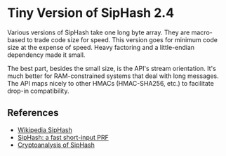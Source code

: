 # Tiny Version of SipHash 2.4

Various versions of SipHash take one long byte array.
They are macro-based to trade code size for speed.
This version goes for minimum code size at the expense of speed.
Heavy factoring and a little-endian dependency made it small.

The best part, besides the small size, is the API's stream orientation.
It's much better for RAM-constrained systems that deal with long messages.
The API maps nicely to other HMACs (HMAC-SHA256, etc.) to facilitate drop-in compatibility.

## References

- [Wikipedia SipHash](https://en.wikipedia.org/wiki/SipHash)
- [SipHash: a fast short-input PRF](https://www.aumasson.jp/siphash/siphash.pdf)
- [Cryptoanalysis of SipHash](https://eprint.iacr.org/2014/722.pdf)

